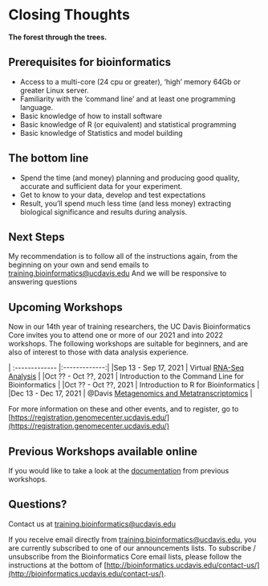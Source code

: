 # Closing Thoughts

**The forest through the trees.**

## Prerequisites for bioinformatics

* Access to a multi-core (24 cpu or greater), ‘high’ memory 64Gb or greater Linux server.
* Familiarity with the ’command line’ and at least one programming language.
* Basic knowledge of how to install software
* Basic knowledge of R (or equivalent) and statistical programming
* Basic knowledge of Statistics and model building

## The bottom line

* Spend the time (and money) planning and producing good quality, accurate and sufficient data for your experiment.
* Get to know to your data, develop and test expectations
* Result, you’ll spend much less time (and less money) extracting biological significance and results during analysis.

## Next Steps

My recommendation is to follow all of the instructions again, from the beginning on your own and send emails to [training.bioinformatics@ucdavis.edu](mailto:training.bioinformatics@ucdavis.edu) And we will be responsive to answering questions

##  Upcoming Workshops

Now in our 14th year of training researchers, the UC Davis Bioinformatics Core invites you to attend one or more of our 2021 and into 2022 workshops. The following workshops are suitable for beginners, and are also of interest to those with data analysis experience.

| :------------- |:-------------:|
|Sep 13 - Sep 17, 2021  | Virtual [RNA-Seq Analysis](https://registration.genomecenter.ucdavis.edu/events/RNAseq_september_2021/)   |
|Oct ?? - Oct ??, 2021  | Introduction to the Command Line for Bioinformatics |
|Oct ?? - Oct ??, 2021  | Introduction to R for Bioinformatics |
|Dec 13 - Dec 17, 2021  | @Davis [Metagenomics and Metatranscriptomics](https://registration.genomecenter.ucdavis.edu/events/metagenomics_december_2021/)   |

For more information on these and other events, and to register, go to [https://registration.genomecenter.ucdavis.edu/](https://registration.genomecenter.ucdavis.edu/)

## Previous Workshops available online
If you would like to take a look at the [documentation](https://ucdavis-bioinformatics-training.github.io/) from previous workshops.

## Questions?

Contact us at [training.bioinformatics@ucdavis.edu](mailto:training.bioinformatics@ucdavis.edu)

If you receive email directly from [training.bioinformatics@ucdavis.edu](mailto:training.bioinformatics@ucdavis.edu), you are currently subscribed to one of our announcements lists. To subscribe / unsubscribe from the Bioinformatics Core email lists, please follow the instructions at the bottom of [http://bioinformatics.ucdavis.edu/contact-us/](http://bioinformatics.ucdavis.edu/contact-us/).
